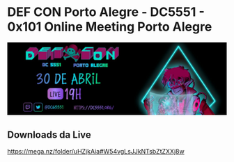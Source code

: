 # DEF CON Porto Alegre - DC5551 - 0x101 Online Meeting Porto Alegre

![](dc5551-0x101.jpeg)

## Downloads da Live

https://mega.nz/folder/uHZjkAia#W54vgLsJJkNTsbZtZXXj8w
